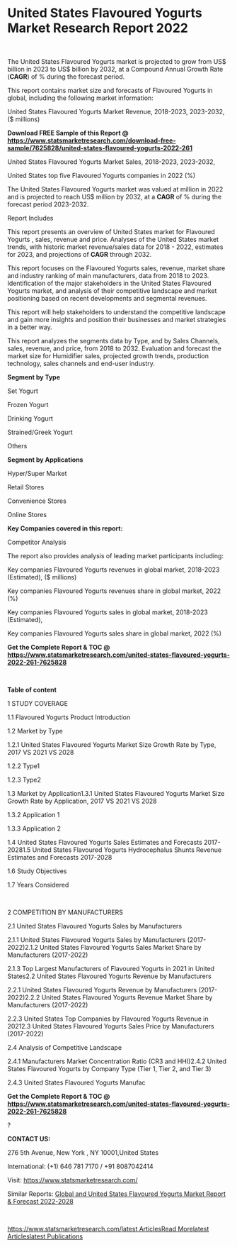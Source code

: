 <h1>United States Flavoured Yogurts Market Research Report 2022</h1><br/><p>The United States Flavoured Yogurts market is projected to grow from US$ billion in 2023 to US$ billion by 2032, at a Compound Annual Growth Rate (<strong>CAGR</strong>) of % during the forecast period.</p>
 
 
 
 <p>This report contains market size and forecasts of Flavoured Yogurts in global, including the following market information:</p>
 
 
 
 <p>United States Flavoured Yogurts Market Revenue, 2018-2023, 2023-2032, ($ millions)</p>
 
 
 
 <p><strong>Download FREE Sample of this Report @ <a href="https://www.statsmarketresearch.com/download-free-sample/7625828/united-states-flavoured-yogurts-2022-261">https://www.statsmarketresearch.com/download-free-sample/7625828/united-states-flavoured-yogurts-2022-261</a></strong></p>
 
 
 
 <p>United States Flavoured Yogurts Market Sales, 2018-2023, 2023-2032,</p>
 
 
 
 <p>United States top five Flavoured Yogurts companies in 2022 (%)</p>
 
 
 
 <p>The United States Flavoured Yogurts market was valued at million in 2022 and is projected to reach US$ million by 2032, at a <strong>CAGR</strong> of % during the forecast period 2023-2032.</p>
 
 
 
 <p>Report Includes</p>
 
 
 
 <p>This report presents an overview of United States market for Flavoured Yogurts , sales, revenue and price. Analyses of the United States market trends, with historic market revenue/sales data for 2018 - 2022, estimates for 2023, and projections of <strong>CAGR</strong> through 2032.</p>
 
 
 
 <p>This report focuses on the Flavoured Yogurts sales, revenue, market share and industry ranking of main manufacturers, data from 2018 to 2023. Identification of the major stakeholders in the United States Flavoured Yogurts market, and analysis of their competitive landscape and market positioning based on recent developments and segmental revenues.</p>
 
 
 
 <p>This report will help stakeholders to understand the competitive landscape and gain more insights and position their businesses and market strategies in a better way.</p>
 
 
 
 <p>This report analyzes the segments data by Type, and by Sales Channels, sales, revenue, and price, from 2018 to 2032. Evaluation and forecast the market size for Humidifier sales, projected growth trends, production technology, sales channels and end-user industry.</p>
 
 
 
 <p><strong>Segment by Type</strong></p>
 
 
 
 <p>Set Yogurt</p>
 
 
 
 <p>Frozen Yogurt</p>
 
 
 
 <p>Drinking Yogurt</p>
 
 
 
 <p>Strained/Greek Yogurt</p>
 
 
 
 <p>Others</p>
 
 
 
 <p><strong>Segment <strong><strong>by Applications</strong></strong></strong></p>
 
 
 
 <p>Hyper/Super Market</p>
 
 
 
 <p>Retail Stores</p>
 
 
 
 <p>Convenience Stores</p>
 
 
 
 <p>Online Stores</p>
 
 
 
 <p><strong>Key Companies covered in this report:</strong></p>
 
 
 
 <p>Competitor Analysis</p>
 
 
 
 <p>The report also provides analysis of leading market participants including:</p>
 
 
 
 <p>Key companies Flavoured Yogurts revenues in global market, 2018-2023 (Estimated), ($ millions)</p>
 
 
 
 <p>Key companies Flavoured Yogurts revenues share in global market, 2022 (%)</p>
 
 
 
 <p>Key companies Flavoured Yogurts sales in global market, 2018-2023 (Estimated),</p>
 
 
 
 <p>Key companies Flavoured Yogurts sales share in global market, 2022 (%)</p>
 
 
 
 <div><b>Get the Complete Report & TOC @ <a href="https://www.statsmarketresearch.com/united-states-flavoured-yogurts-2022-261-7625828">https://www.statsmarketresearch.com/united-states-flavoured-yogurts-2022-261-7625828</a></b></div>
 
 
 
 <p><br />
 
 <b>Table of content</b></p>
 
 
 
 <p>1 STUDY COVERAGE<br />
 
 1.1 Flavoured Yogurts Product Introduction<br />
 
 1.2 Market by Type<br />
 
 1.2.1 United States Flavoured Yogurts Market Size Growth Rate by Type, 2017 VS 2021 VS 2028<br />
 
 1.2.2 Type1<br />
 
 1.2.3 Type2<br />
 
 1.3 Market by Application1.3.1 United States Flavoured Yogurts Market Size Growth Rate by Application, 2017 VS 2021 VS 2028<br />
 
 1.3.2 Application 1<br />
 
 1.3.3 Application 2<br />
 
 1.4 United States Flavoured Yogurts Sales Estimates and Forecasts 2017-20281.5 United States Flavoured Yogurts Hydrocephalus Shunts Revenue Estimates and Forecasts 2017-2028<br />
 
 1.6 Study Objectives<br />
 
 1.7 Years Considered<br />
 
 <br />
 
 2 COMPETITION BY MANUFACTURERS<br />
 
 2.1 United States Flavoured Yogurts Sales by Manufacturers<br />
 
 2.1.1 United States Flavoured Yogurts Sales by Manufacturers (2017-2022)2.1.2 United States Flavoured Yogurts Sales Market Share by Manufacturers (2017-2022)<br />
 
 2.1.3 Top Largest Manufacturers of Flavoured Yogurts in 2021 in United States2.2 United States Flavoured Yogurts Revenue by Manufacturers<br />
 
 2.2.1 United States Flavoured Yogurts Revenue by Manufacturers (2017-2022)2.2.2 United States Flavoured Yogurts Revenue Market Share by Manufacturers (2017-2022)<br />
 
 2.2.3 United States Top Companies by Flavoured Yogurts Revenue in 20212.3 United States Flavoured Yogurts Sales Price by Manufacturers (2017-2022)<br />
 
 2.4 Analysis of Competitive Landscape<br />
 
 2.4.1 Manufacturers Market Concentration Ratio (CR3 and HHI)2.4.2 United States Flavoured Yogurts by Company Type (Tier 1, Tier 2, and Tier 3)<br />
 
 2.4.3 United States Flavoured Yogurts Manufac</p>
 
 
 
 <div><b>Get the Complete Report & TOC @ <a href="https://www.statsmarketresearch.com/united-states-flavoured-yogurts-2022-261-7625828">https://www.statsmarketresearch.com/united-states-flavoured-yogurts-2022-261-7625828</a></b></div>
 
 
 
 <p>? </p>
 
 
 
 <p><b>CONTACT US:</b><br />
 
 276 5th Avenue, New York , NY 10001,United States<br />
 
 International: (+1) 646 781 7170 / +91 8087042414<br />
 
 Visit: <a href="https://www.statsmarketresearch.com/">https://www.statsmarketresearch.com/</a><br />
 
 Similar Reports: <a href="https://www.statsmarketresearch.com/united-states-flavoured-yogurts-2022-261-7625828">Global and United States Flavoured Yogurts Market Report & Forecast 2022-2028</a><br />
 
 <br />
 
 <a href="https://gyeongbokgung.com">https://www.statsmarketresearch.com/</a><a href="https://hallyeomaritime.com">latest Articles</a><a href="https://jingwansa.com">Read More</a><a href="https://nguoiviet.jp/">latest Articles</a><a href="https://www.intelmarketresearch.com/">latest Publications</a></p>